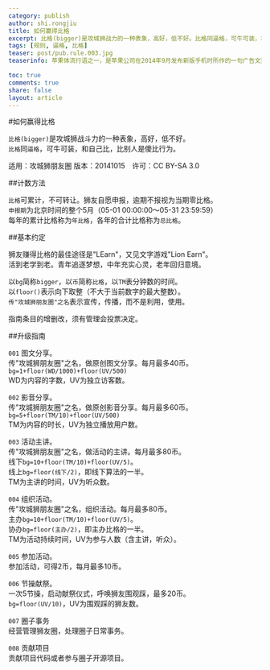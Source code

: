 ```yaml
---
category: publish
author: shi.rongjiu
title: 如何赢得比格
excerpt: 比格(bigger)是攻城狮战力的一种表象，高好，低不好。比格同逼格，可牛可装，和自己比，比别人是傻比行为。
tags: [规则, 逼格, 比格]
teaser: post/pub.rule.003.jpg
teaserinfo: 苹果体流行语之一，是苹果公司在2014年9月发布新版手机时所作的一句广告文案，网友直接翻译成“比逼格更有逼格”。

toc: true
comments: true
share: false
layout: article
---
```


#如何赢得比格

`比格(bigger)`是攻城狮战斗力的一种表象，高好，低不好。  
`比格`同`逼格`，可牛可装，和自己比，比别人是傻比行为。  

适用：攻城狮朋友圈  版本：20141015　许可：CC BY-SA 3.0

##计数方法

`比格`可累计，不可转让。狮友自愿申报，逾期不报视为当期零比格。  
`申报期`为北京时间的整个5月（05-01 00:00:00～05-31 23:59:59）  
每年的累计比格称为`年比格`，各年的合计比格称为`总比格`。

##基本约定

狮友赚得比格的最佳途径是"LEarn"，又见文字游戏"Lion Earn"。  
活到老学到老。青年追逐梦想，中年充实心灵，老年回归意境。  

以`bg`简称`bigger`，以`币`简称`比格`，以`TM`表分钟数的时间。  
以`floor()`表示向下取整（不大于当前数字的最大整数）。  
`传"攻城狮朋友圈"之名`表示宣传，传播，而不是利用，使用。

指南条目的增删改，须有管理会投票决定。

##升级指南

`001` 图文分享。  
传"攻城狮朋友圈"之名，做原创图文分享。每月最多40币。  
`bg=1+floor(WD/1000)+floor(UV/500)`  
WD为内容的字数，UV为独立访客数。  

`002` 影音分享。  
传"攻城狮朋友圈"之名，做原创影音分享。每月最多60币。  
`bg=5+floor(TM/10)+floor(UV/500)`  
TM为内容的时长，UV为独立播放用户数。  

`003` 活动主讲。  
传"攻城狮朋友圈"之名，做活动的主讲。每月最多80币。  
线下`bg=10+floor(TM/10)+floor(UV/5)`。  
线上`bg=floor(线下/2)`，即线下算法的一半。  
TM为主讲的时间，UV为听众数。

`004` 组织活动。  
传"攻城狮朋友圈"之名，组织活动。每月最多80币。  
主办`bg=10+floor(TM/10)+floor(UV/5)`。  
协办`bg=floor(主办/2)`，即主办比格的一半。  
TM为活动持续时间，UV为参与人数（含主讲，听众）。

`005` 参加活动。  
参加活动，可得2币，每月最多10币。  

`006` 节操献祭。  
一次5节操，启动献祭仪式，呼唤狮友围观踩，最多20币。  
`bg=floor(UV/10)`，UV为围观踩的狮友数。

`007` 圈子事务  
经营管理狮友圈，处理圈子日常事务。  

`008` 贡献项目  
贡献项目代码或者参与圈子开源项目。  


